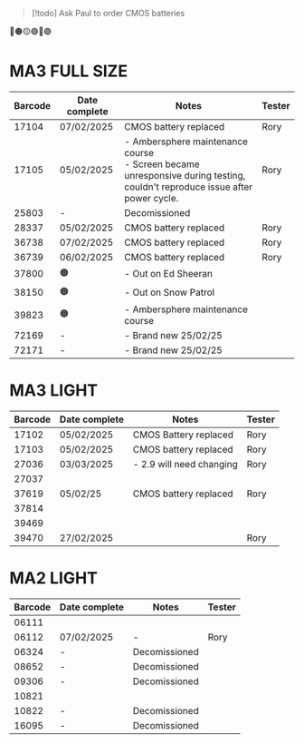 > [!todo] Ask Paul to order CMOS batteries

🔴🟠🟡🟢🔵🟣
# MA3 FULL SIZE

| Barcode | Date complete | Notes                                                                                                                        | Tester |
| ------- | ------------- | ---------------------------------------------------------------------------------------------------------------------------- | ------ |
| 17104   | 07/02/2025    | CMOS battery replaced                                                                                                        | Rory   |
| 17105   | 05/02/2025    | - Ambersphere maintenance course<br>- Screen became unresponsive during testing, couldn't reproduce issue after power cycle. | Rory   |
| 25803   | -             | Decomissioned                                                                                                                |        |
| 28337   | 05/02/2025    | CMOS battery replaced                                                                                                        | Rory   |
| 36738   | 07/02/2025    | CMOS battery replaced                                                                                                        | Rory   |
| 36739   | 06/02/2025    | CMOS battery replaced                                                                                                        | Rory   |
| 37800   | 🟠            | - Out on Ed Sheeran                                                                                                          |        |
| 38150   | 🟠            | - Out on Snow Patrol                                                                                                         |        |
| 39823   | 🟠            | - Ambersphere maintenance course                                                                                             |        |
| 72169   | -             | - Brand new 25/02/25                                                                                                         |        |
| 72171   | -             | - Brand new 25/02/25                                                                                                         |        |


# MA3 LIGHT

| Barcode | Date complete | Notes                     | Tester |
| ------- | ------------- | ------------------------- | ------ |
| 17102   | 05/02/2025    | CMOS Battery replaced     | Rory   |
| 17103   | 05/02/2025    | CMOS battery replaced     | Rory   |
| 27036   | 03/03/2025    | - 2.9 will need changing  | Rory   |
| 27037   |               |                           |        |
| 37619   | 05/02/25      | CMOS battery replaced     | Rory   |
| 37814   |               |                           |        |
| 39469   |               |                           |        |
| 39470   | 27/02/2025    |                           | Rory   |


# MA2 LIGHT

| Barcode | Date complete | Notes         | Tester |
| ------- | ------------- | ------------- | ------ |
| 06111   |               |               |        |
| 06112   | 07/02/2025    | -             | Rory   |
| 06324   | -             | Decomissioned |        |
| 08652   | -             | Decomissioned |        |
| 09306   | -             | Decomissioned |        |
| 10821   |               |               |        |
| 10822   | -             | Decomissioned |        |
| 16095   | -             | Decomissioned |        |
